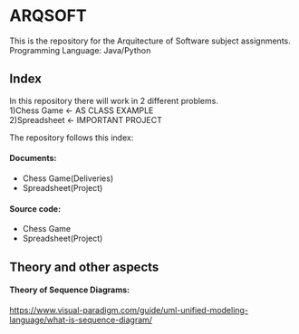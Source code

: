 # ARQSOFT
This is the repository for the Arquitecture of Software subject assignments.  
Programming Language: Java/Python
## Index
In this repository there will work in 2 different problems.  
1)Chess Game <- AS CLASS EXAMPLE  
2)Spreadsheet <- IMPORTANT PROJECT  

The repository follows this index:  
#### Documents:
- Chess Game(Deliveries)
- Spreadsheet(Project)
#### Source code:
- Chess Game
- Spreadsheet(Project)

## Theory and other aspects
#### Theory of Sequence Diagrams:
https://www.visual-paradigm.com/guide/uml-unified-modeling-language/what-is-sequence-diagram/
